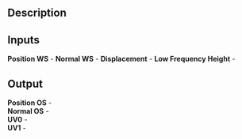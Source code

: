## Description

## Inputs
**Position WS** - 
**Normal WS** - 
**Displacement** - 
**Low Frequency Height** - 

## Output
**Position OS** -  
**Normal OS** -  
**UV0** -  
**UV1** -  